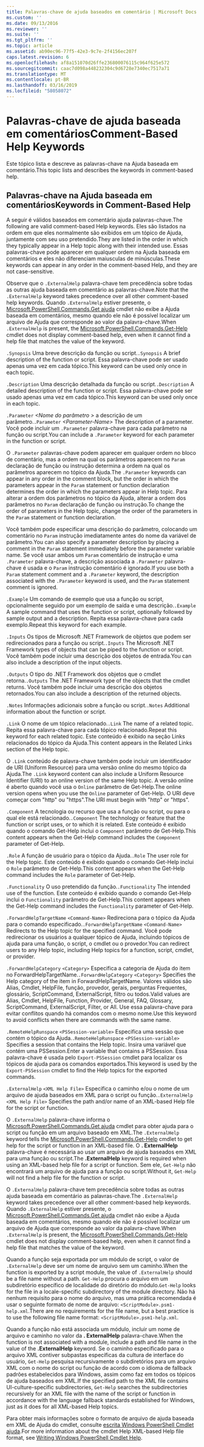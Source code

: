 ```yaml
---
title: Palavras-chave de ajuda baseados em comentário | Microsoft Docs
ms.custom: ''
ms.date: 09/13/2016
ms.reviewer: ''
ms.suite: ''
ms.tgt_pltfrm: ''
ms.topic: article
ms.assetid: ab90ec96-77f5-42e3-9c7e-2f4156ec207f
caps.latest.revision: 6
ms.openlocfilehash: af8a151070d26ffe236800076115c964f625e572
ms.sourcegitcommit: caac7d098a448232304c9d6728e7340ec7517a71
ms.translationtype: MT
ms.contentlocale: pt-BR
ms.lasthandoff: 03/16/2019
ms.locfileid: "58058072"
---
```

# <a name="comment-based-help-keywords"></a><span data-ttu-id="28a67-102">Palavras-chave de ajuda baseada em comentários</span><span class="sxs-lookup"><span data-stu-id="28a67-102">Comment-Based Help Keywords</span></span>

<span data-ttu-id="28a67-103">Este tópico lista e descreve as palavras-chave na Ajuda baseada em comentário.</span><span class="sxs-lookup"><span data-stu-id="28a67-103">This topic lists and describes the keywords in comment-based help.</span></span>

## <a name="keywords-in-comment-based-help"></a><span data-ttu-id="28a67-104">Palavras-chave na Ajuda baseada em comentários</span><span class="sxs-lookup"><span data-stu-id="28a67-104">Keywords in Comment-Based Help</span></span>

<span data-ttu-id="28a67-105">A seguir é válidos baseados em comentário ajuda palavras-chave.</span><span class="sxs-lookup"><span data-stu-id="28a67-105">The following are valid comment-based Help keywords.</span></span> <span data-ttu-id="28a67-106">Eles são listados na ordem em que eles normalmente são exibidos em um tópico de Ajuda, juntamente com seu uso pretendido.</span><span class="sxs-lookup"><span data-stu-id="28a67-106">They are listed in the order in which they typically appear in a Help topic along with their intended use.</span></span> <span data-ttu-id="28a67-107">Essas palavras-chave pode aparecer em qualquer ordem na Ajuda baseada em comentários e eles não diferenciam maiusculas de minúsculas.</span><span class="sxs-lookup"><span data-stu-id="28a67-107">These keywords can appear in any order in the comment-based Help, and they are not case-sensitive.</span></span>

<span data-ttu-id="28a67-108">Observe que o `.ExternalHelp` palavra-chave tem precedência sobre todas as outras ajuda baseada em comentário as palavras-chave.</span><span class="sxs-lookup"><span data-stu-id="28a67-108">Note that the `.ExternalHelp` keyword takes precedence over all other comment-based help keywords.</span></span> <span data-ttu-id="28a67-109">Quando `.ExternalHelp` estiver presente, o [Microsoft.PowerShell.Commands.Get ajuda](/dotnet/api/Microsoft.PowerShell.Commands.Get-Help) cmdlet não exibe a Ajuda baseada em comentários, mesmo quando ele não é possível localizar um arquivo de Ajuda que corresponde ao valor da palavra-chave.</span><span class="sxs-lookup"><span data-stu-id="28a67-109">When `.ExternalHelp` is present, the [Microsoft.PowerShell.Commands.Get-Help](/dotnet/api/Microsoft.PowerShell.Commands.Get-Help) cmdlet does not display comment-based help, even when it cannot find a help file that matches the value of the keyword.</span></span>

<span data-ttu-id="28a67-110">`.Synopsis` Uma breve descrição da função ou script.</span><span class="sxs-lookup"><span data-stu-id="28a67-110">`.Synopsis` A brief description of the function or script.</span></span> <span data-ttu-id="28a67-111">Essa palavra-chave pode ser usado apenas uma vez em cada tópico.</span><span class="sxs-lookup"><span data-stu-id="28a67-111">This keyword can be used only once in each topic.</span></span>

<span data-ttu-id="28a67-112">`.Description` Uma descrição detalhada da função ou script.</span><span class="sxs-lookup"><span data-stu-id="28a67-112">`.Description` A detailed description of the function or script.</span></span> <span data-ttu-id="28a67-113">Essa palavra-chave pode ser usado apenas uma vez em cada tópico.</span><span class="sxs-lookup"><span data-stu-id="28a67-113">This keyword can be used only once in each topic.</span></span>

<span data-ttu-id="28a67-114">`.Parameter` *\<Nome do parâmetro >* a descrição de um parâmetro.</span><span class="sxs-lookup"><span data-stu-id="28a67-114">`.Parameter` *\<Parameter-Name>* The description of a parameter.</span></span> <span data-ttu-id="28a67-115">Você pode incluir um `.Parameter` palavra-chave para cada parâmetro na função ou script.</span><span class="sxs-lookup"><span data-stu-id="28a67-115">You can include a `.Parameter` keyword for each parameter in the function or script.</span></span>

<span data-ttu-id="28a67-116">O `.Parameter` palavras-chave podem aparecer em qualquer ordem no bloco de comentário, mas a ordem na qual os parâmetros aparecem no `Param` declaração de função ou instrução determina a ordem na qual os parâmetros aparecem no tópico da Ajuda.</span><span class="sxs-lookup"><span data-stu-id="28a67-116">The `.Parameter` keywords can appear in any order in the comment block, but the order in which the parameters appear in the `Param` statement or function declaration determines the order in which the parameters appear in Help topic.</span></span> <span data-ttu-id="28a67-117">Para alterar a ordem dos parâmetros no tópico da Ajuda, alterar a ordem dos parâmetros no `Param` declaração de função ou instrução.</span><span class="sxs-lookup"><span data-stu-id="28a67-117">To change the order of parameters in the Help topic, change the order of the parameters in the `Param` statement or function declaration.</span></span>

<span data-ttu-id="28a67-118">Você também pode especificar uma descrição do parâmetro, colocando um comentário no `Param` instrução imediatamente antes do nome da variável de parâmetro.</span><span class="sxs-lookup"><span data-stu-id="28a67-118">You can also specify a parameter description by placing a comment in the `Param` statement immediately before the parameter variable name.</span></span> <span data-ttu-id="28a67-119">Se você usar ambos um `Param` comentário de instrução e uma `.Parameter` palavra-chave, a descrição associada a `.Parameter` palavra-chave é usada e o `Param` instrução comentário é ignorado.</span><span class="sxs-lookup"><span data-stu-id="28a67-119">If you use both a `Param` statement comment and a `.Parameter` keyword, the description associated with the `.Parameter` keyword is used, and the `Param` statement comment is ignored.</span></span>

<span data-ttu-id="28a67-120">`.Example` Um comando de exemplo que usa a função ou script, opcionalmente seguido por um exemplo de saída e uma descrição.</span><span class="sxs-lookup"><span data-stu-id="28a67-120">`.Example` A sample command that uses the function or script, optionally followed by sample output and a description.</span></span> <span data-ttu-id="28a67-121">Repita essa palavra-chave para cada exemplo.</span><span class="sxs-lookup"><span data-stu-id="28a67-121">Repeat this keyword for each example.</span></span>

<span data-ttu-id="28a67-122">`.Inputs` Os tipos de Microsoft .NET Framework de objetos que podem ser redirecionados para a função ou script.</span><span class="sxs-lookup"><span data-stu-id="28a67-122">`.Inputs` The Microsoft .NET Framework types of objects that can be piped to the function or script.</span></span> <span data-ttu-id="28a67-123">Você também pode incluir uma descrição dos objetos de entrada.</span><span class="sxs-lookup"><span data-stu-id="28a67-123">You can also include a description of the input objects.</span></span>

<span data-ttu-id="28a67-124">`.Outputs` O tipo do .NET Framework dos objetos que o cmdlet retorna.</span><span class="sxs-lookup"><span data-stu-id="28a67-124">`.Outputs` The .NET Framework type of the objects that the cmdlet returns.</span></span> <span data-ttu-id="28a67-125">Você também pode incluir uma descrição dos objetos retornados.</span><span class="sxs-lookup"><span data-stu-id="28a67-125">You can also include a description of the returned objects.</span></span>

<span data-ttu-id="28a67-126">`.Notes` Informações adicionais sobre a função ou script.</span><span class="sxs-lookup"><span data-stu-id="28a67-126">`.Notes` Additional information about the function or script.</span></span>

<span data-ttu-id="28a67-127">`.Link` O nome de um tópico relacionado.</span><span class="sxs-lookup"><span data-stu-id="28a67-127">`.Link` The name of a related topic.</span></span> <span data-ttu-id="28a67-128">Repita essa palavra-chave para cada tópico relacionado.</span><span class="sxs-lookup"><span data-stu-id="28a67-128">Repeat this keyword for each related topic.</span></span> <span data-ttu-id="28a67-129">Este conteúdo é exibido na seção Links relacionados do tópico da Ajuda.</span><span class="sxs-lookup"><span data-stu-id="28a67-129">This content appears in the Related Links section of the Help topic.</span></span>

<span data-ttu-id="28a67-130">O `.Link` conteúdo de palavra-chave também pode incluir um identificador de URI (Uniform Resource) para uma versão online do mesmo tópico da Ajuda.</span><span class="sxs-lookup"><span data-stu-id="28a67-130">The `.Link` keyword content can also include a Uniform Resource Identifier (URI) to an online version of the same Help topic.</span></span> <span data-ttu-id="28a67-131">A versão online é aberto quando você usa o `Online` parâmetro de Get-Help.</span><span class="sxs-lookup"><span data-stu-id="28a67-131">The online version opens when you use the `Online` parameter of Get-Help.</span></span> <span data-ttu-id="28a67-132">O URI deve começar com "http" ou "https".</span><span class="sxs-lookup"><span data-stu-id="28a67-132">The URI must begin with "http" or "https".</span></span>

<span data-ttu-id="28a67-133">`.Component` A tecnologia ou recurso que usa a função ou script, ou para o qual ele está relacionado.</span><span class="sxs-lookup"><span data-stu-id="28a67-133">`.Component` The technology or feature that the function or script uses, or to which it is related.</span></span> <span data-ttu-id="28a67-134">Este conteúdo é exibido quando o comando Get-Help inclui o `Component` parâmetro de Get-Help.</span><span class="sxs-lookup"><span data-stu-id="28a67-134">This content appears when the Get-Help command includes the `Component` parameter of Get-Help.</span></span>

<span data-ttu-id="28a67-135">`.Role` A função de usuário para o tópico da Ajuda.</span><span class="sxs-lookup"><span data-stu-id="28a67-135">`.Role` The user role for the Help topic.</span></span> <span data-ttu-id="28a67-136">Este conteúdo é exibido quando o comando Get-Help inclui o `Role` parâmetro de Get-Help.</span><span class="sxs-lookup"><span data-stu-id="28a67-136">This content appears when the Get-Help command includes the `Role` parameter of Get-Help.</span></span>

<span data-ttu-id="28a67-137">`.Functionality` O uso pretendido da função.</span><span class="sxs-lookup"><span data-stu-id="28a67-137">`.Functionality` The intended use of the function.</span></span> <span data-ttu-id="28a67-138">Este conteúdo é exibido quando o comando Get-Help inclui o `Functionality` parâmetro de Get-Help.</span><span class="sxs-lookup"><span data-stu-id="28a67-138">This content appears when the Get-Help command includes the `Functionality` parameter of Get-Help.</span></span>

<span data-ttu-id="28a67-139">`.ForwardHelpTargetName` `<Command-Name>` Redireciona para o tópico da Ajuda para o comando especificado.</span><span class="sxs-lookup"><span data-stu-id="28a67-139">`.ForwardHelpTargetName` `<Command-Name>` Redirects to the Help topic for the specified command.</span></span> <span data-ttu-id="28a67-140">Você pode redirecionar os usuários a qualquer tópico de Ajuda, incluindo tópicos de ajuda para uma função, o script, o cmdlet ou o provedor.</span><span class="sxs-lookup"><span data-stu-id="28a67-140">You can redirect users to any Help topic, including Help topics for a function, script, cmdlet, or provider.</span></span>

<span data-ttu-id="28a67-141">`.ForwardHelpCategory` `<Category>` Especifica a categoria de Ajuda do item no ForwardHelpTargetName.</span><span class="sxs-lookup"><span data-stu-id="28a67-141">`.ForwardHelpCategory` `<Category>` Specifies the Help category of the item in ForwardHelpTargetName.</span></span> <span data-ttu-id="28a67-142">Valores válidos são Alias, Cmdlet, HelpFile, função, provedor, gerais, perguntas Frequentes, glossário, ScriptCommand, ExternalScript, filtro ou todos.</span><span class="sxs-lookup"><span data-stu-id="28a67-142">Valid values are Alias, Cmdlet, HelpFile, Function, Provider, General, FAQ, Glossary, ScriptCommand, ExternalScript, Filter, or All.</span></span> <span data-ttu-id="28a67-143">Use essa palavra-chave para evitar conflitos quando há comandos com o mesmo nome.</span><span class="sxs-lookup"><span data-stu-id="28a67-143">Use this keyword to avoid conflicts when there are commands with the same name.</span></span>

<span data-ttu-id="28a67-144">`.RemoteHelpRunspace` `<PSSession-variable>` Especifica uma sessão que contém o tópico da Ajuda.</span><span class="sxs-lookup"><span data-stu-id="28a67-144">`.RemoteHelpRunspace` `<PSSession-variable>` Specifies a session that contains the Help topic.</span></span> <span data-ttu-id="28a67-145">Insira uma variável que contém uma PSSession.</span><span class="sxs-lookup"><span data-stu-id="28a67-145">Enter a variable that contains a PSSession.</span></span> <span data-ttu-id="28a67-146">Essa palavra-chave é usada pelo `Export-PSSession` cmdlet para localizar os tópicos de ajuda para os comandos exportados.</span><span class="sxs-lookup"><span data-stu-id="28a67-146">This keyword is used by the `Export-PSSession` cmdlet to find the Help topics for the exported commands.</span></span>

<span data-ttu-id="28a67-147">`.ExternalHelp` `<XML Help File>` Especifica o caminho e/ou o nome de um arquivo de ajuda baseados em XML para o script ou função.</span><span class="sxs-lookup"><span data-stu-id="28a67-147">`.ExternalHelp` `<XML Help File>` Specifies the path and/or name of an XML-based Help file for the script or function.</span></span>

<span data-ttu-id="28a67-148">O `.ExternalHelp` palavra-chave informa o [Microsoft.PowerShell.Commands.Get ajuda](/dotnet/api/Microsoft.PowerShell.Commands.Get-Help) cmdlet para obter ajuda para o script ou função em um arquivo baseado em XML.</span><span class="sxs-lookup"><span data-stu-id="28a67-148">The `.ExternalHelp` keyword tells the [Microsoft.PowerShell.Commands.Get-Help](/dotnet/api/Microsoft.PowerShell.Commands.Get-Help) cmdlet to get help for the script or function in an XML-based file.</span></span> <span data-ttu-id="28a67-149">O **. ExternalHelp** palavra-chave é necessária ao usar um arquivo de ajuda baseados em XML para uma função ou script.</span><span class="sxs-lookup"><span data-stu-id="28a67-149">The **.ExternalHelp** keyword is required when using an XML-based help file for a script or function.</span></span> <span data-ttu-id="28a67-150">Sem ele, `Get-Help` não encontrará um arquivo de ajuda para a função ou script.</span><span class="sxs-lookup"><span data-stu-id="28a67-150">Without it, `Get-Help` will not find a help file for the function or script.</span></span>

<span data-ttu-id="28a67-151">O `.ExternalHelp` palavra-chave tem precedência sobre todas as outras ajuda baseada em comentário as palavras-chave.</span><span class="sxs-lookup"><span data-stu-id="28a67-151">The `.ExternalHelp` keyword takes precedence over all other comment-based help keywords.</span></span> <span data-ttu-id="28a67-152">Quando `.ExternalHelp` estiver presente, o [Microsoft.PowerShell.Commands.Get ajuda](/dotnet/api/Microsoft.PowerShell.Commands.Get-Help) cmdlet não exibe a Ajuda baseada em comentários, mesmo quando ele não é possível localizar um arquivo de Ajuda que corresponde ao valor da palavra-chave.</span><span class="sxs-lookup"><span data-stu-id="28a67-152">When `.ExternalHelp` is present, the [Microsoft.PowerShell.Commands.Get-Help](/dotnet/api/Microsoft.PowerShell.Commands.Get-Help) cmdlet does not display comment-based help, even when it cannot find a help file that matches the value of the keyword.</span></span>

<span data-ttu-id="28a67-153">Quando a função seja exportada por um módulo de script, o valor de `.ExternalHelp` deve ser um nome de arquivo sem um caminho.</span><span class="sxs-lookup"><span data-stu-id="28a67-153">When the function is exported by a script module, the value of `.ExternalHelp` should be a file name without a path.</span></span> <span data-ttu-id="28a67-154">`Get-Help` procura o arquivo em um subdiretório específico de localidade do diretório do módulo.</span><span class="sxs-lookup"><span data-stu-id="28a67-154">`Get-Help` looks for the file in a locale-specific subdirectory of the module directory.</span></span> <span data-ttu-id="28a67-155">Não há nenhum requisito para o nome do arquivo, mas uma prática recomendada é usar o seguinte formato de nome de arquivo: `<ScriptModule>.psm1-help.xml`.</span><span class="sxs-lookup"><span data-stu-id="28a67-155">There are no requirements for the file name, but a best practice is to use the following file name format: `<ScriptModule>.psm1-help.xml`.</span></span>

<span data-ttu-id="28a67-156">Quando a função não está associada um módulo, incluir um nome de arquivo e caminho no valor da **. ExternalHelp** palavra-chave.</span><span class="sxs-lookup"><span data-stu-id="28a67-156">When the function is not associated with a module, include a path and file name in the value of the **.ExternalHelp** keyword.</span></span> <span data-ttu-id="28a67-157">Se o caminho especificado para o arquivo XML contiver subpastas específicas da cultura de interface do usuário, `Get-Help` pesquisa recursivamente o subdiretórios para um arquivo XML com o nome do script ou função de acordo com o idioma de fallback padrões estabelecidos para Windows, assim como faz em todos os tópicos de ajuda baseados em XML.</span><span class="sxs-lookup"><span data-stu-id="28a67-157">If the specified path to the XML file contains UI-culture-specific subdirectories, `Get-Help` searches the subdirectories recursively for an XML file with the name of the script or function in accordance with the language fallback standards established for Windows, just as it does for all XML-based Help topics.</span></span>

<span data-ttu-id="28a67-158">Para obter mais informações sobre o formato de arquivo de ajuda baseada em XML de Ajuda do cmdlet, consulte [escrita Windows PowerShell Cmdlet ajuda](./writing-help-for-windows-powershell-cmdlets.md).</span><span class="sxs-lookup"><span data-stu-id="28a67-158">For more information about the cmdlet Help XML-based Help file format, see [Writing Windows PowerShell Cmdlet Help](./writing-help-for-windows-powershell-cmdlets.md).</span></span>